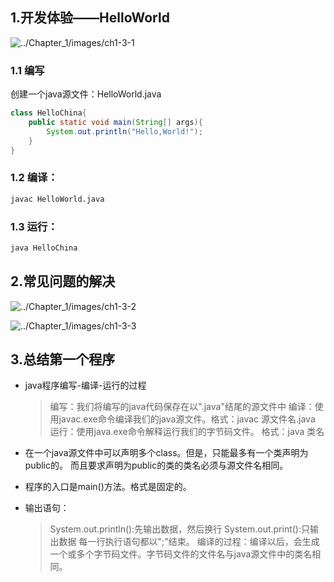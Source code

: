 ## 1.开发体验——HelloWorld

![../Chapter_1/images/ch1-3-1](../Chapter_1/img/ch1-3-1)

### 1.1 编写

创建一个java源文件：HelloWorld.java

```java
class HelloChina{
	public static void main(String[] args){
		System.out.println("Hello,World!");
	}
}
```



### 1.2 编译：

```bash
javac HelloWorld.java
```

### 1.3 运行：

```bash
java HelloChina
```

## 2.常见问题的解决

![../Chapter_1/images/ch1-3-2](../Chapter_1/img/ch1-3-2)


![../Chapter_1/images/ch1-3-3](../Chapter_1/img/ch1-3-3)
## 3.总结第一个程序

* java程序编写-编译-运行的过程

    > 编写：我们将编写的java代码保存在以".java"结尾的源文件中
    > 编译：使用javac.exe命令编译我们的java源文件。格式：javac 源文件名.java
    > 运行：使用java.exe命令解释运行我们的字节码文件。 格式：java 类名

* 在一个java源文件中可以声明多个class。但是，只能最多有一个类声明为public的。
  而且要求声明为public的类的类名必须与源文件名相同。

* 程序的入口是main()方法。格式是固定的。
* 输出语句：
   > System.out.println():先输出数据，然后换行
   > System.out.print():只输出数据
   > 每一行执行语句都以";"结束。
   > 编译的过程：编译以后，会生成一个或多个字节码文件。字节码文件的文件名与java源文件中的类名相同。
